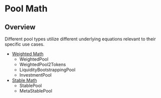 # Pool Math

## Overview

Different pool types utilize different underlying equations relevant to their specific use cases.

* [Weighted Math](weighted-math.md)
  * WeightedPool
  * WeightedPool2Tokens
  * LiquidityBootstrappingPool
  * InvestmentPool
* [Stable Math](stable-math.md)
  * StablePool
  * MetaStablePool
